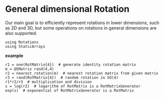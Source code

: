 # General dimensional Rotation

Our main goal is to efficiently represent rotations in lower dimensions, such as 2D and 3D, but some operations on rotations in general dimensions are also supported.

```@setup rotmatrixN
using Rotations
using StaticArrays
```

**example**

```@repl rotmatrixN
r1 = one(RotMatrix{4})  # generate identity rotation matrix
m = @SMatrix rand(4,4)
r2 = nearest_rotation(m)  # nearest rotation matrix from given matrix
r3 = rand(RotMatrix{4})  # random rotation in SO(4)
r1*r2/r3  # multiplication and division
s = log(r2)  # logarithm of RotMatrix is a RotMatrixGenerator
exp(s)  # exponential of RotMatrixGenerator is a RotMatrix
```

